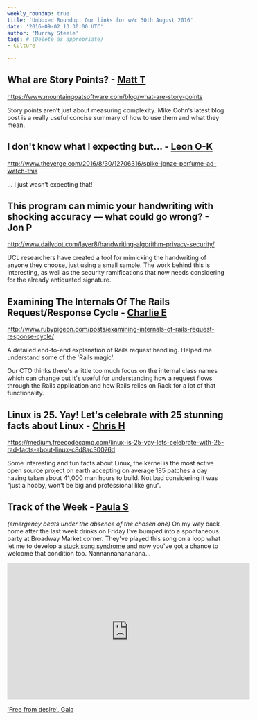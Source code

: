```yaml
---
weekly_roundup: true
title: 'Unboxed Roundup: Our links for w/c 30th August 2016'
date: '2016-09-02 13:30:00 UTC'
author: 'Murray Steele'
tags: # (Delete as appropriate)
- Culture

---
```


## What are Story Points? - [Matt T](/people#matt-turrell)

https://www.mountaingoatsoftware.com/blog/what-are-story-points

Story points aren’t just about measuring complexity. Mike Cohn’s latest blog post is a really useful concise summary of how to use them and what they mean.

## I don't know what I expecting but… - [Leon O-K](/people#leon-odey-knight)

http://www.theverge.com/2016/8/30/12706316/spike-jonze-perfume-ad-watch-this

… I just wasn’t expecting that!

## This program can mimic your handwriting with shocking accuracy — what could go wrong? - Jon P

http://www.dailydot.com/layer8/handwriting-algorithm-privacy-security/

UCL researchers have created a tool for mimicking the handwriting of anyone they choose, just using a small sample. The work behind this is interesting, as well as the security ramifications that now needs considering for the already antiquated signature.

## Examining The Internals Of The Rails Request/Response Cycle - [Charlie E](/people#charlie-egan)

http://www.rubypigeon.com/posts/examining-internals-of-rails-request-response-cycle/

A detailed end-to-end explanation of Rails request handling. Helped me understand some of the 'Rails magic'.

Our CTO thinks there's a little too much focus on the internal class names which can change but it's useful for understanding how a request flows through the Rails application and how Rails relies on Rack for a lot of that functionality.

## Linux is 25. Yay! Let's celebrate with 25 stunning facts about Linux - [Chris H](/people#chris-holmes)

https://medium.freecodecamp.com/linux-is-25-yay-lets-celebrate-with-25-rad-facts-about-linux-c8d8ac30076d

Some interesting and fun facts about Linux, the kernel is the most active open source project on earth
accepting on average 185 patches a day having taken about 41,000 man hours to build. Not bad considering
it was "just a hobby, won't be big and professional like gnu".

## Track of the Week - [Paula S](/people#paula-stepinska)

*(emergency beats under the absence of the chosen one)*
On my way back home after the last week drinks on Friday I've bumped into a spontaneous party at Broadway Market corner. They've played this song on a loop what let me to develop a [stuck song syndrome](http://www.bu.edu/synapse/2011/11/27/earworms/) and now you've got a chance to welcome that condition too. Nannannanananana...

<iframe width="560" height="315" src="https://www.youtube.com/embed/p3l7fgvrEKM" frameborder="0" allowfullscreen></iframe>

['Free from desire', Gala](https://www.youtube.com/watch?v=p3l7fgvrEKM)
